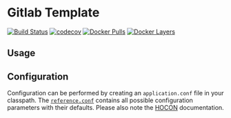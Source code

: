 # Gitlab Template

[![Build Status](https://travis-ci.org/FRosner/gitlab-template.svg?branch=master)](https://travis-ci.org/FRosner/gitlab-template)
[![codecov](https://codecov.io/gh/FRosner/gitlab-template/branch/master/graph/badge.svg)](https://codecov.io/gh/FRosner/gitlab-template)
[![Docker Pulls](https://img.shields.io/docker/pulls/frosner/gitlab-template.svg?maxAge=2592000)](https://hub.docker.com/r/frosner/gitlab-template/)
[![Docker Layers](https://images.microbadger.com/badges/image/frosner/gitlab-template.svg)](https://microbadger.com/images/frosner/gitlab-template "Get your own image badge on microbadger.com")

## Usage

## Configuration

Configuration can be performed by creating an `application.conf` file in your classpath.
The [`reference.conf`](src/main/resources/reference.conf) contains all possible configuration parameters with their defaults.
Please also note the [HOCON](https://github.com/typesafehub/config/blob/master/HOCON.md) documentation.
